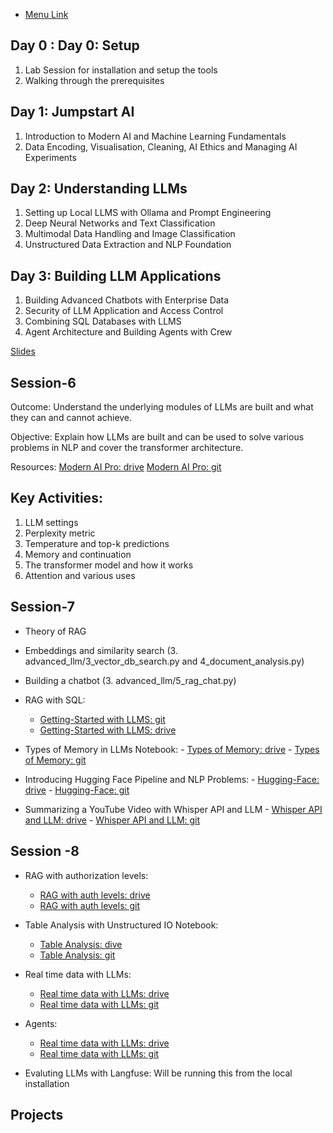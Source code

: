 

- [Menu Link](https://colab.research.google.com/drive/1cF1UfrQWcnLrqvAUC5V4BJ3ZRKGhxu-s?usp=sharing)

## Day 0 : Day 0: Setup
   1. Lab Session for installation and setup the tools
   2. Walking through the prerequisites 

## Day 1: Jumpstart AI
   1. Introduction to Modern AI and Machine Learning Fundamentals <br>
   2. Data Encoding, Visualisation, Cleaning, AI Ethics and Managing AI Experiments


## Day 2: Understanding LLMs
  1. Setting up Local LLMS with Ollama and Prompt Engineering
  2. Deep Neural Networks and Text Classification
  3. Multimodal Data Handling and Image Classification
  4. Unstructured Data Extraction and NLP Foundation

## Day 3: Building LLM Applications
  1. Building Advanced Chatbots with Enterprise Data
  2. Security of LLM Application and Access Control
  3. Combining SQL Databases with LLMS
  4. Agent Architecture and Building Agents with Crew

[Slides](https://drive.google.com/file/d/19UqxFiHKHoAZnwPSCDTE7E3wD6HVOWiR/view)




          
## Session-6

Outcome: Understand the underlying modules of LLMs are built and what they can and cannot achieve.

Objective: Explain how LLMs are built and can be used to solve various problems in NLP and cover the transformer architecture.

Resources: [Modern AI Pro: drive](https://drive.google.com/file/d/19UqxFiHKHoAZnwPSCDTE7E3wD6HVOWiR/view)
           [Modern AI Pro: git](https://github.com/nik786/kube-learn/blob/master/LLM-TRAINING/mitra-ai/docs/sessions/06/Modern_AI_Pro_Modules_7_Pro.md)

## Key Activities:
   1. LLM settings
   2.  Perplexity metric
   3. Temperature and top-k predictions
   4. Memory and continuation
   5. The transformer model and how it works
   6. Attention and various uses


## Session-7
          
  - Theory of RAG
  - Embeddings and similarity search (3. advanced_llm/3_vector_db_search.py and 4_document_analysis.py)
  - Building a chatbot (3. advanced_llm/5_rag_chat.py)
  
  - RAG with SQL: 
       - [Getting-Started with LLMS: git](https://github.com/nik786/kube-learn/blob/master/LLM-TRAINING/mitra-ai/docs/sessions/07/getting-started.md)
       - [Getting-Started with LLMS: drive](https://colab.research.google.com/drive/1patliw_XCH-3eKJVrfVcjF8nLyPy1Mb7)
 
  - Types of Memory in LLMs Notebook:
        - [Types of Memory: drive](https://github.com/nik786/kube-learn/blob/master/LLM-TRAINING/mitra-ai/docs/sessions/07/session_07_04_types_memory.md)
        - [Types of Memory: git](https://github.com/nik786/kube-learn/blob/master/LLM-TRAINING/mitra-ai/docs/sessions/07/session_07_04_types_memory.md) 
  
  - Introducing Hugging Face Pipeline and NLP Problems:
        - [Hugging-Face: drive](https://github.com/nik786/kube-learn/blob/master/LLM-TRAINING/mitra-ai/docs/sessions/07/Advanced_operations_with_HuggingFace_Models.md)
        - [Hugging-Face: git](https://github.com/nik786/kube-learn/blob/master/LLM-TRAINING/mitra-ai/docs/sessions/07/Advanced_operations_with_HuggingFace_Models.md)
  
  - Summarizing a YouTube Video with Whisper API and LLM
         - [Whisper API and LLM: drive](https://github.com/nik786/kube-learn/blob/master/LLM-TRAINING/mitra-ai/docs/sessions/07/Summarize_YouTube_Modern_AI_Pro.md)
         - [Whisper API and LLM: git](https://github.com/nik786/kube-learn/blob/master/LLM-TRAINING/mitra-ai/docs/sessions/07/Summarize_YouTube_Modern_AI_Pro.md)

## Session -8
 - RAG with authorization levels:
     - [RAG with auth levels: drive](https://colab.research.google.com/drive/1FarVX93keIA35dvMHr7k6FXBu1rTpv97?usp=sharing)
     - [RAG with auth levels: git](https://github.com/nik786/kube-learn/blob/master/LLM-TRAINING/mitra-ai/docs/sessions/08/Modern%20AI%20Pro%3A%20Building%20Auth%20Levels%20on%20RAG%20Queries.md)
 - Table Analysis with Unstructured IO Notebook:
      - [Table Analysis: dive](https://colab.research.google.com/drive/1YJ5pxuESgwcc107pNVIxh7uD2SWxRPDY?usp=sharing#scrollTo=rL7bH9eVAKFO)
      - [Table Analysis: git](https://github.com/nik786/kube-learn/blob/master/LLM-TRAINING/mitra-ai/docs/sessions/08/Modern%20AI%20Pro:%20Reading%20Info%20from%20Tables.md)
 - Real time data with LLMs: 
      - [Real time data with LLMs: drive](https://colab.research.google.com/drive/1JcTGWoK-kuagE69BTChPrNdIS4ZbPnD3?usp=sharing)
      - [Real time data with LLMs: git](https://colab.research.google.com/drive/1JcTGWoK-kuagE69BTChPrNdIS4ZbPnD3?usp=sharing)
 - Agents:
    -  [Real time data with LLMs: drive](https://colab.research.google.com/drive/1JcTGWoK-kuagE69BTChPrNdIS4ZbPnD3?usp=sharing)
    -  [Real time data with LLMs: git](https://colab.research.google.com/drive/1JcTGWoK-kuagE69BTChPrNdIS4ZbPnD3?usp=sharing)
 
 - Evaluting LLMs with Langfuse: Will be running this from the local installation



Projects
----------

